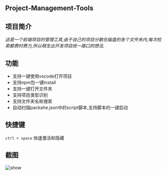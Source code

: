 ## Project-Management-Tools

## 项目简介 

*这是一个前端项目的管理工具,由于自己的项目分散在磁盘的各个文件夹内,每次检索都费时费力,所以萌生出开发项目统一路口的想法.*
	
## 功能
- 支持一键使用vscode打开项目
- 支持npm包一键install
- 支持一键打开文件夹
- 支持项目类型识别
- 支持文件夹名称搜索
- 自动扫描packahe.json中的script脚本,支持脚本的一键启动

## 快捷键
`ctrl + space` 快速激活和隐藏
## 截图
![show](https://raw.githubusercontent.com/fengtianxi001/Project-Management-Tools/master/screenshots/1.png)

